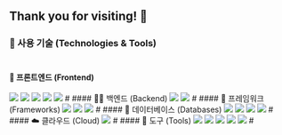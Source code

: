 ## Thank you for visiting! 👋

### 🚀 사용 기술 (Technologies & Tools)
#
#### 🚀 프론트엔드 (Frontend)
<img src="https://img.shields.io/badge/JavaScript-F7DF1E?style=flat-square&logo=javascript&logoColor=black"/>
<img src="https://img.shields.io/badge/React-61DAFB?style=flat-square&logo=React&logoColor=black"/>
<img src="https://img.shields.io/badge/React Native-61DAFB?style=flat-square&logo=React&logoColor=black"/>
<img src="https://img.shields.io/badge/HTML5-E34F26?style=flat-square&logo=html5&logoColor=white"/>
<img src="https://img.shields.io/badge/JSS-F7DF1E?style=flat-square&logo=JSS&logoColor=black"/>
#
#### 🧑‍💻 백엔드 (Backend)
<img src="https://img.shields.io/badge/java-007396?style=flat-square&logo=java&logoColor=white"/>
<img src="https://img.shields.io/badge/Spring-6DB33F?style=flat-square&logo=Spring&logoColor=white"/>
#
#### 🔧 프레임워크 (Frameworks)
<img src="https://img.shields.io/badge/Spring-6DB33F?style=flat-square&logo=Spring&logoColor=white"/>
<img src="https://img.shields.io/badge/React-61DAFB?style=flat-square&logo=React&logoColor=black"/>
<img src="https://img.shields.io/badge/React Native-61DAFB?style=flat-square&logo=React&logoColor=black"/>
#
#### 💾 데이터베이스 (Databases)
<img src="https://img.shields.io/badge/MySQL-4479A1?style=flat-square&logo=MySQL&logoColor=white"/>
<img src="https://img.shields.io/badge/ORACLE-F80000?style=flat-square&logo=oracle&logoColor=white"/>
<img src="https://img.shields.io/badge/Firebase-FFCA28?style=flat-square&logo=firebase&logoColor=black"/>
<img src="https://img.shields.io/badge/JSON-000000?style=flat-square&logo=json&logoColor=white"/>
#
#### ☁️ 클라우드 (Cloud)
<img src="https://img.shields.io/badge/Amazon AWS-232F3E?style=flat-square&logo=amazonaws&logoColor=white"/>
#
#### 🔧 도구 (Tools)
<img src="https://img.shields.io/badge/Visual Studio Code-007ACC?style=flat-square&logo=Visual Studio Code&logoColor=white"/>
<img src="https://img.shields.io/badge/Git-F05032?style=flat-square&logo=git&logoColor=white"/>
<img src="https://img.shields.io/badge/GitHub-181717?style=flat-square&logo=GitHub&logoColor=white"/>
<img src="https://img.shields.io/badge/Postman-FF6C37?style=flat-square&logo=Postman&logoColor=white"/>
<img src="https://img.shields.io/badge/Android Studio-3DDC84?style=flat-square&logo=Android Studio&logoColor=white"/>
#

